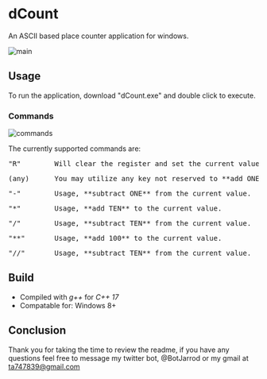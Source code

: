 # dCount
An ASCII based place counter application for windows.

![main](https://user-images.githubusercontent.com/87616660/163194069-faa75e56-21cc-472c-b518-084c952ba73a.jpg)


## Usage
To run the application, download "dCount.exe" and double click to execute.

### Commands

![commands](https://user-images.githubusercontent.com/87616660/163194090-163a18f7-4b7d-4e8c-b9c4-598a30b00c17.jpg)


The currently supported commands are:

<pre>"R"        Will clear the register and set the current value to **ZERO**.</pre>
<pre>(any)      You may utilize any key not reserved to **add ONE** to the current value.</pre>
<pre>"-"        Usage, **subtract ONE** from the current value.</pre>
<pre>"*"        Usage, **add TEN** to the current value.</pre>
<pre>"/"        Usage, **subtract TEN** from the current value.</pre>
<pre>"**"       Usage, **add 100** to the current value.</pre>
<pre>"//"       Usage, **subtract TEN** from the current value.</pre>

## Build
- Compiled with *g++* for *C++ 17*
- Compatable for: Windows 8+

## Conclusion
Thank you for taking the time to review the readme, if you have any questions feel free to message my twitter bot, @BotJarrod or my gmail at ta747839@gmail.com
